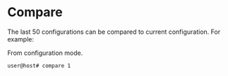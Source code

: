 # Compare 

The last 50 configurations can be compared to current configuration.  For example:

From configuration mode.

```
user@host# compare 1
```
